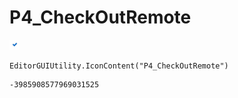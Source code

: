 # P4_CheckOutRemote
![](/img/P4_CheckOutRemote.png)

``` CSharp
EditorGUIUtility.IconContent("P4_CheckOutRemote")
```
```
-3985908577969031525
```
